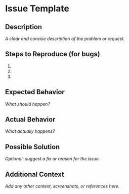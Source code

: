 # Issue Template

## Description
_A clear and concise description of the problem or request._

## Steps to Reproduce (for bugs)
1. 
2. 
3. 

## Expected Behavior
_What should happen?_

## Actual Behavior
_What actually happens?_

## Possible Solution
_Optional: suggest a fix or reason for the issue._

## Additional Context
_Add any other context, screenshots, or references here._
